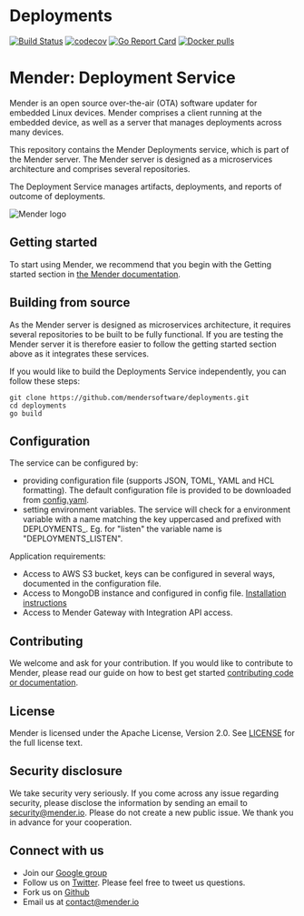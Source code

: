 # Deployments
[![Build Status](https://travis-ci.org/mendersoftware/deployments.svg?branch=1.2.x)](https://travis-ci.org/mendersoftware/deployments)
[![codecov](https://codecov.io/gh/mendersoftware/deployments/branch/1.2.x/graph/badge.svg)](https://codecov.io/gh/mendersoftware/deployments)
[![Go Report Card](https://goreportcard.com/badge/github.com/mendersoftware/deployments)](https://goreportcard.com/report/github.com/mendersoftware/deployments)
[![Docker pulls](https://img.shields.io/docker/pulls/mendersoftware/deployments.svg?maxAge=3600)](https://hub.docker.com/r/mendersoftware/deployments/)


Mender: Deployment Service
==============================================

Mender is an open source over-the-air (OTA) software updater for embedded Linux
devices. Mender comprises a client running at the embedded device, as well as
a server that manages deployments across many devices.

This repository contains the Mender Deployments service, which is part of the
Mender server. The Mender server is designed as a microservices architecture
and comprises several repositories.

The Deployment Service manages artifacts, deployments, and reports of outcome of deployments.


![Mender logo](https://mender.io/user/pages/04.resources/_logos/logoS.png)


## Getting started

To start using Mender, we recommend that you begin with the Getting started
section in [the Mender documentation](https://docs.mender.io/).


## Building from source

As the Mender server is designed as microservices architecture, it requires several
repositories to be built to be fully functional. If you are testing the Mender server it
is therefore easier to follow the getting started section above as it integrates these
services.

If you would like to build the Deployments Service independently, you can follow
these steps:

```
git clone https://github.com/mendersoftware/deployments.git
cd deployments
go build
```

## Configuration

The service can be configured by:
* providing configuration file (supports JSON, TOML, YAML and HCL formatting).
The default configuration file is provided to be downloaded from [config.yaml](https://github.com/mendersoftware/deployments/blob/master/config.yaml).
* setting environment variables. The service will check for a environment variable
with a name matching the key uppercased and prefixed with DEPLOYMENTS_.
Eg. for "listen" the variable name is "DEPLOYMENTS_LISTEN".

Application requirements:
* Access to AWS S3 bucket, keys can be configured in several ways, documented in the configuration file.
* Access to MongoDB instance and configured in config file. [Installation instructions](https://www.mongodb.org/downloads#)
* Access to Mender Gateway with Integration API access.

## Contributing

We welcome and ask for your contribution. If you would like to contribute to Mender, please read our guide on how to best get started [contributing code or
documentation](https://github.com/mendersoftware/mender/blob/master/CONTRIBUTING.md).

## License

Mender is licensed under the Apache License, Version 2.0. See
[LICENSE](https://github.com/mendersoftware/deployments/blob/master/LICENSE) for the
full license text.

## Security disclosure

We take security very seriously. If you come across any issue regarding
security, please disclose the information by sending an email to
[security@mender.io](security@mender.io). Please do not create a new public
issue. We thank you in advance for your cooperation.

## Connect with us

* Join our [Google
  group](https://groups.google.com/a/lists.mender.io/forum/#!forum/mender)
* Follow us on [Twitter](https://twitter.com/mender_io?target=_blank). Please
  feel free to tweet us questions.
* Fork us on [Github](https://github.com/mendersoftware)
* Email us at [contact@mender.io](mailto:contact@mender.io)
